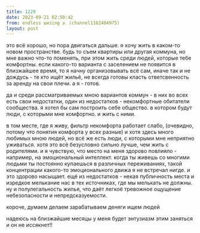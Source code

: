 ```yaml
---
title: 1229
date: 2023-09-21 02:50:42
from: endless шизing ⍼ (channel1162404975)
layout: post
---
```


это всё хорошо, но пора двигаться дальше. я хочу жить в каком-то новом пространстве. будь то съем квартиры или другая коммуна, но мне важно что-то поменять, при этом жить среди людей, которые тебе комфортны. если какого-то варианта с заселением не появится в близжайшее время, то я начну организовывать всё сам, иначе так и не дождусь - те кто ищёт жильё, не всегда готовы класть ответсвенность за аренду на свои плечи. а я - готов.

да и среди рассматриваемых мною вариантов коммун - в них во всех есть свои недостатки, один из недостатков - некомфортные обитатели сообщества. я хотел бы сам построить себе общество. в котором будут люди, с которыми мне комфортно. и жить с ними.

в том месте, где я живу, фильтр некомфорта работает слабо, (очевидно, потому что понятия комфорта у всех разные) и хотя здесь много любимых мною людей, но всё же есть люди, с которыми мне неприятно уживаться. хотя это всё безусловно сильно лучше, чем жить с родителями. и я чувствую, что место на меня здорово повлияло - например, на эмоциональный интеллект. когда ты живешь со многими людьми ты постоянно купаешься в различных переживаниях, такой концентрации какого-то эмоционального движа я не встречал нигде. и это здорово насыщает.
ещё из недостатков - некая публичность места и изредкое мелькание нас в тех источниках, где мы мелькать не должны. ну и полулегальность жилья, что даёт легкоё тревожное ощущение небезопасности и непредсказуемости.

короче, думаем делаем зарабатываем деняги ищем людей

надеюсь на близжайшие месяцы у меня будет энтузиазм этим заняться и он не иссякнет!!
